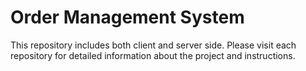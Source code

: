 # Order Management System

This repository includes both client and server side. Please visit each repository for detailed information about the project and instructions.
